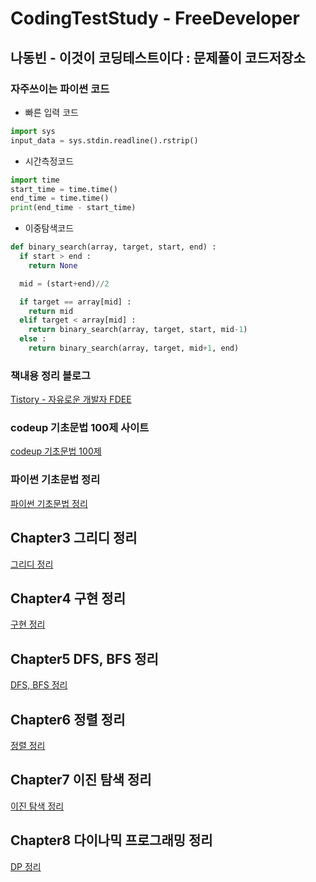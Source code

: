 # CodingTestStudy - FreeDeveloper
## 나동빈 - 이것이 코딩테스트이다 : 문제풀이 코드저장소

### 자주쓰이는 파이썬 코드
* 빠른 입력 코드
```python
import sys
input_data = sys.stdin.readline().rstrip()
```
* 시간측정코드
```python
import time
start_time = time.time()
end_time = time.time()
print(end_time - start_time)
```
* 이중탐색코드
```python
def binary_search(array, target, start, end) :
  if start > end :
    return None

  mid = (start+end)//2

  if target == array[mid] :
    return mid
  elif target < array[mid] :
    return binary_search(array, target, start, mid-1)
  else :
    return binary_search(array, target, mid+1, end)
```


### 책내용 정리 블로그
[Tistory - 자유로운 개발자 FDEE](https://fdee.tistory.com/category/나동빈%20코딩테스트%20정리)
    
### codeup 기초문법 100제 사이트
[codeup 기초문법 100제](https://codeup.kr/problemsetsol.php?psid=23)

### 파이썬 기초문법 정리
[파이썬 기초문법 정리](https://fdee.tistory.com/entry/Phython-파이썬-기초문법-정리-codeup-기초-100제)

## Chapter3 그리디 정리
[그리디 정리](https://fdee.tistory.com/entry/Chapter3-그리디-정리)

## Chapter4 구현 정리
[구현 정리](https://fdee.tistory.com/entry/이것이-코딩-테스트다-Chapter4-구현-정리)

## Chapter5 DFS, BFS 정리
[DFS, BFS 정리](https://fdee.tistory.com/entry/이것이-코딩-테스트다-Chapter5-DFS-BFS-정리)

## Chapter6 정렬 정리
[정렬 정리](https://fdee.tistory.com/entry/이것이-코딩-테스트다-Chapter6-정렬-정리)

## Chapter7 이진 탐색 정리
[이진 탐색 정리](https://fdee.tistory.com/entry/이것이-코딩-테스트다-Chapter7-이진-탐색)

## Chapter8 다이나믹 프로그래밍 정리
[DP 정리](https://fdee.tistory.com/entry/이것이-코딩-테스트다-Chapter8-다이나믹-프로그래밍-정리)
